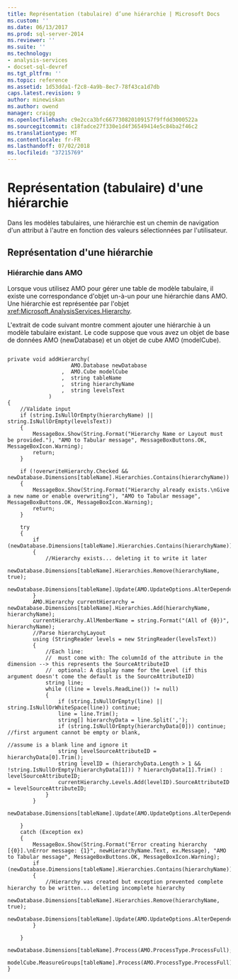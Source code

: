```yaml
---
title: Représentation (tabulaire) d’une hiérarchie | Microsoft Docs
ms.custom: ''
ms.date: 06/13/2017
ms.prod: sql-server-2014
ms.reviewer: ''
ms.suite: ''
ms.technology:
- analysis-services
- docset-sql-devref
ms.tgt_pltfrm: ''
ms.topic: reference
ms.assetid: 1d53dda1-f2c8-4a9b-8ec7-78f43ca1d7db
caps.latest.revision: 9
author: minewiskan
ms.author: owend
manager: craigg
ms.openlocfilehash: c9e2cca3bfc667730820109157f9ffdd3000522a
ms.sourcegitcommit: c18fadce27f330e1d4f36549414e5c84ba2f46c2
ms.translationtype: MT
ms.contentlocale: fr-FR
ms.lasthandoff: 07/02/2018
ms.locfileid: "37215769"
---
```

# <a name="hierarchy-representation-tabular"></a>Représentation (tabulaire) d'une hiérarchie
  Dans les modèles tabulaires, une hiérarchie est un chemin de navigation d'un attribut à l'autre en fonction des valeurs sélectionnées par l'utilisateur.  
  
## <a name="hierarchy-representation"></a>Représentation d'une hiérarchie  
  
### <a name="hierarchy-in-amo"></a>Hiérarchie dans AMO  
 Lorsque vous utilisez AMO pour gérer une table de modèle tabulaire, il existe une correspondance d'objet un-à-un pour une hiérarchie dans AMO. Une hiérarchie est représentée par l'objet <xref:Microsoft.AnalysisServices.Hierarchy>.  
  
 L'extrait de code suivant montre comment ajouter une hiérarchie à un modèle tabulaire existant. Le code suppose que vous avez un objet de base de données AMO (newDatabase) et un objet de cube AMO (modelCube).  
  
```  
  
private void addHierarchy(  
                    AMO.Database newDatabase  
                 ,  AMO.Cube modelCube  
                 ,  string tableName  
                 ,  string hierarchyName  
                 ,  string levelsText  
             )  
{  
    //Validate input  
    if (string.IsNullOrEmpty(hierarchyName) || string.IsNullOrEmpty(levelsText))  
    {  
        MessageBox.Show(String.Format("Hierarchy Name or Layout must be provided."), "AMO to Tabular message", MessageBoxButtons.OK, MessageBoxIcon.Warning);  
        return;  
    }  
  
    if (!overwriteHierarchy.Checked && newDatabase.Dimensions[tableName].Hierarchies.Contains(hierarchyName))  
    {  
        MessageBox.Show(String.Format("Hierarchy already exists.\nGive a new name or enable overwriting"), "AMO to Tabular message", MessageBoxButtons.OK, MessageBoxIcon.Warning);  
        return;  
    }  
  
    try  
    {  
        if (newDatabase.Dimensions[tableName].Hierarchies.Contains(hierarchyName))  
        {  
            //Hierarchy exists... deleting it to write it later  
            newDatabase.Dimensions[tableName].Hierarchies.Remove(hierarchyName, true);  
            newDatabase.Dimensions[tableName].Update(AMO.UpdateOptions.AlterDependents);  
        }  
        AMO.Hierarchy currentHierarchy = newDatabase.Dimensions[tableName].Hierarchies.Add(hierarchyName, hierarchyName);  
        currentHierarchy.AllMemberName = string.Format("(All of {0})", hierarchyName);  
        //Parse hierarchyLayout  
        using (StringReader levels = new StringReader(levelsText))  
        {  
            //Each line:  
            //  must come with: The columnId of the attribute in the dimension --> this represents the SourceAttributeID  
            //  optional: A display name for the Level (if this argument doesn't come the default is the SourceAttributeID)  
            string line;  
            while ((line = levels.ReadLine()) != null)  
            {  
                if (string.IsNullOrEmpty(line) || string.IsNullOrWhiteSpace(line)) continue;  
                line = line.Trim();  
                string[] hierarchyData = line.Split(',');  
                if (string.IsNullOrEmpty(hierarchyData[0])) continue; //first argument cannot be empty or blank,   
                                                                      //assume is a blank line and ignore it  
                string levelSourceAttributeID = hierarchyData[0].Trim();  
                string levelID = (hierarchyData.Length > 1 && !string.IsNullOrEmpty(hierarchyData[1])) ? hierarchyData[1].Trim() : levelSourceAttributeID;  
                currentHierarchy.Levels.Add(levelID).SourceAttributeID = levelSourceAttributeID;  
            }  
        }  
        newDatabase.Dimensions[tableName].Update(AMO.UpdateOptions.AlterDependents);  
  
    }  
    catch (Exception ex)  
    {  
        MessageBox.Show(String.Format("Error creating hierarchy [{0}].\nError message: {1}", newHierarchyName.Text, ex.Message), "AMO to Tabular message", MessageBoxButtons.OK, MessageBoxIcon.Warning);  
        if (newDatabase.Dimensions[tableName].Hierarchies.Contains(hierarchyName))  
        {  
            //Hierarchy was created but exception prevented complete hierarchy to be written... deleting incomplete hierarchy  
            newDatabase.Dimensions[tableName].Hierarchies.Remove(hierarchyName, true);  
            newDatabase.Dimensions[tableName].Update(AMO.UpdateOptions.AlterDependents);  
        }  
  
    }  
    newDatabase.Dimensions[tableName].Process(AMO.ProcessType.ProcessFull);  
    modelCube.MeasureGroups[tableName].Process(AMO.ProcessType.ProcessFull);  
}  
  
```  
  
  
